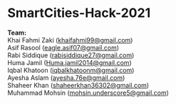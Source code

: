 # SmartCities-Hack-2021



<strong>Team: </strong><br> 
Khai Fahmi Zaki (khaifahmi99@gmail.com) <br>
Asif Rasool (eagle.asif07@gmail.com) <br>
Rabi Siddique (rabisiddique27@gmail.com) <br>
Huma Jamil (Huma.jamil2014@gmail.com) <br>
Iqbal Khatoon (iqbalkhatoonm@gmail.com) <br>
Ayesha Aslam (ayesha.76e@gmail.com) <br>
Shaheer Khan (shaheerkhan36302@gmail.com) <br>
Muhammad Mohsin (mohsin.underscore5@gmail.com) <br>
